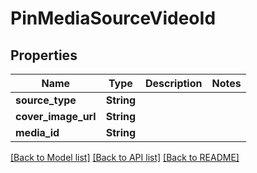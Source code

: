 # PinMediaSourceVideoId

## Properties

Name | Type | Description | Notes
------------ | ------------- | ------------- | -------------
**source_type** | **String** |  | 
**cover_image_url** | **String** |  | 
**media_id** | **String** |  | 

[[Back to Model list]](../README.md#documentation-for-models) [[Back to API list]](../README.md#documentation-for-api-endpoints) [[Back to README]](../README.md)


